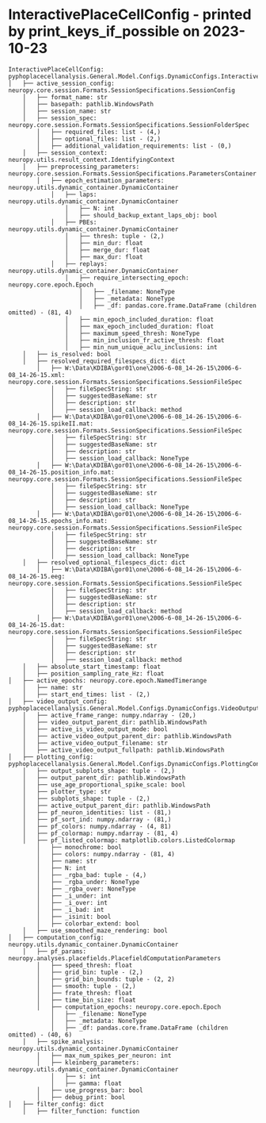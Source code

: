 InteractivePlaceCellConfig - printed by print_keys_if_possible on 2023-10-23
===================================================================================================


    InteractivePlaceCellConfig: pyphoplacecellanalysis.General.Model.Configs.DynamicConfigs.InteractivePlaceCellConfig
	│   ├── active_session_config: neuropy.core.session.Formats.SessionSpecifications.SessionConfig
		│   ├── format_name: str
		│   ├── basepath: pathlib.WindowsPath
		│   ├── session_name: str
		│   ├── session_spec: neuropy.core.session.Formats.SessionSpecifications.SessionFolderSpec
			│   ├── required_files: list - (4,)
			│   ├── optional_files: list - (2,)
			│   ├── additional_validation_requirements: list - (0,)
		│   ├── session_context: neuropy.utils.result_context.IdentifyingContext
		│   ├── preprocessing_parameters: neuropy.core.session.Formats.SessionSpecifications.ParametersContainer
			│   ├── epoch_estimation_parameters: neuropy.utils.dynamic_container.DynamicContainer
				│   ├── laps: neuropy.utils.dynamic_container.DynamicContainer
					│   ├── N: int
					│   ├── should_backup_extant_laps_obj: bool
				│   ├── PBEs: neuropy.utils.dynamic_container.DynamicContainer
					│   ├── thresh: tuple - (2,)
					│   ├── min_dur: float
					│   ├── merge_dur: float
					│   ├── max_dur: float
				│   ├── replays: neuropy.utils.dynamic_container.DynamicContainer
					│   ├── require_intersecting_epoch: neuropy.core.epoch.Epoch
						│   ├── _filename: NoneType
						│   ├── _metadata: NoneType
						│   ├── _df: pandas.core.frame.DataFrame (children omitted) - (81, 4)
					│   ├── min_epoch_included_duration: float
					│   ├── max_epoch_included_duration: float
					│   ├── maximum_speed_thresh: NoneType
					│   ├── min_inclusion_fr_active_thresh: float
					│   ├── min_num_unique_aclu_inclusions: int
		│   ├── is_resolved: bool
		│   ├── resolved_required_filespecs_dict: dict
			│   ├── W:\Data\KDIBA\gor01\one\2006-6-08_14-26-15\2006-6-08_14-26-15.xml: neuropy.core.session.Formats.SessionSpecifications.SessionFileSpec
				│   ├── fileSpecString: str
				│   ├── suggestedBaseName: str
				│   ├── description: str
				│   ├── session_load_callback: method
			│   ├── W:\Data\KDIBA\gor01\one\2006-6-08_14-26-15\2006-6-08_14-26-15.spikeII.mat: neuropy.core.session.Formats.SessionSpecifications.SessionFileSpec
				│   ├── fileSpecString: str
				│   ├── suggestedBaseName: str
				│   ├── description: str
				│   ├── session_load_callback: NoneType
			│   ├── W:\Data\KDIBA\gor01\one\2006-6-08_14-26-15\2006-6-08_14-26-15.position_info.mat: neuropy.core.session.Formats.SessionSpecifications.SessionFileSpec
				│   ├── fileSpecString: str
				│   ├── suggestedBaseName: str
				│   ├── description: str
				│   ├── session_load_callback: NoneType
			│   ├── W:\Data\KDIBA\gor01\one\2006-6-08_14-26-15\2006-6-08_14-26-15.epochs_info.mat: neuropy.core.session.Formats.SessionSpecifications.SessionFileSpec
				│   ├── fileSpecString: str
				│   ├── suggestedBaseName: str
				│   ├── description: str
				│   ├── session_load_callback: NoneType
		│   ├── resolved_optional_filespecs_dict: dict
			│   ├── W:\Data\KDIBA\gor01\one\2006-6-08_14-26-15\2006-6-08_14-26-15.eeg: neuropy.core.session.Formats.SessionSpecifications.SessionFileSpec
				│   ├── fileSpecString: str
				│   ├── suggestedBaseName: str
				│   ├── description: str
				│   ├── session_load_callback: method
			│   ├── W:\Data\KDIBA\gor01\one\2006-6-08_14-26-15\2006-6-08_14-26-15.dat: neuropy.core.session.Formats.SessionSpecifications.SessionFileSpec
				│   ├── fileSpecString: str
				│   ├── suggestedBaseName: str
				│   ├── description: str
				│   ├── session_load_callback: method
		│   ├── absolute_start_timestamp: float
		│   ├── position_sampling_rate_Hz: float
	│   ├── active_epochs: neuropy.core.epoch.NamedTimerange
		│   ├── name: str
		│   ├── start_end_times: list - (2,)
	│   ├── video_output_config: pyphoplacecellanalysis.General.Model.Configs.DynamicConfigs.VideoOutputModeConfig
		│   ├── active_frame_range: numpy.ndarray - (20,)
		│   ├── video_output_parent_dir: pathlib.WindowsPath
		│   ├── active_is_video_output_mode: bool
		│   ├── active_video_output_parent_dir: pathlib.WindowsPath
		│   ├── active_video_output_filename: str
		│   ├── active_video_output_fullpath: pathlib.WindowsPath
	│   ├── plotting_config: pyphoplacecellanalysis.General.Model.Configs.DynamicConfigs.PlottingConfig
		│   ├── output_subplots_shape: tuple - (2,)
		│   ├── output_parent_dir: pathlib.WindowsPath
		│   ├── use_age_proportional_spike_scale: bool
		│   ├── plotter_type: str
		│   ├── subplots_shape: tuple - (2,)
		│   ├── active_output_parent_dir: pathlib.WindowsPath
		│   ├── pf_neuron_identities: list - (81,)
		│   ├── pf_sort_ind: numpy.ndarray - (81,)
		│   ├── pf_colors: numpy.ndarray - (4, 81)
		│   ├── pf_colormap: numpy.ndarray - (81, 4)
		│   ├── pf_listed_colormap: matplotlib.colors.ListedColormap
			│   ├── monochrome: bool
			│   ├── colors: numpy.ndarray - (81, 4)
			│   ├── name: str
			│   ├── N: int
			│   ├── _rgba_bad: tuple - (4,)
			│   ├── _rgba_under: NoneType
			│   ├── _rgba_over: NoneType
			│   ├── _i_under: int
			│   ├── _i_over: int
			│   ├── _i_bad: int
			│   ├── _isinit: bool
			│   ├── colorbar_extend: bool
		│   ├── use_smoothed_maze_rendering: bool
	│   ├── computation_config: neuropy.utils.dynamic_container.DynamicContainer
		│   ├── pf_params: neuropy.analyses.placefields.PlacefieldComputationParameters
			│   ├── speed_thresh: float
			│   ├── grid_bin: tuple - (2,)
			│   ├── grid_bin_bounds: tuple - (2, 2)
			│   ├── smooth: tuple - (2,)
			│   ├── frate_thresh: float
			│   ├── time_bin_size: float
			│   ├── computation_epochs: neuropy.core.epoch.Epoch
				│   ├── _filename: NoneType
				│   ├── _metadata: NoneType
				│   ├── _df: pandas.core.frame.DataFrame (children omitted) - (40, 6)
		│   ├── spike_analysis: neuropy.utils.dynamic_container.DynamicContainer
			│   ├── max_num_spikes_per_neuron: int
			│   ├── kleinberg_parameters: neuropy.utils.dynamic_container.DynamicContainer
				│   ├── s: int
				│   ├── gamma: float
			│   ├── use_progress_bar: bool
			│   ├── debug_print: bool
	│   ├── filter_config: dict
		│   ├── filter_function: function
